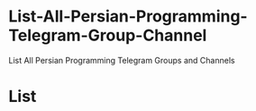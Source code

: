 # List-All-Persian-Programming-Telegram-Group-Channel
List All Persian Programming Telegram Groups and Channels

# List
